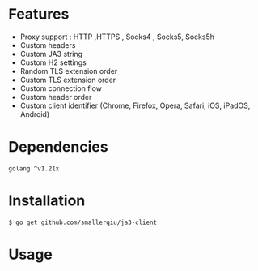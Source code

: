 # Features
 - Proxy support : HTTP ,HTTPS , Socks4 , Socks5, Socks5h
 - Custom headers
 - Custom JA3 string
 - Custom H2 settings
 - Random TLS extension order
 - Custom TLS extension order
 - Custom connection flow
 - Custom header order
 - Custom client identifier (Chrome, Firefox, Opera, Safari, iOS, iPadOS, Android)


# Dependencies
```
golang ^v1.21x
```

# Installation
```
$ go get github.com/smallerqiu/ja3-client
```

# Usage

```


```